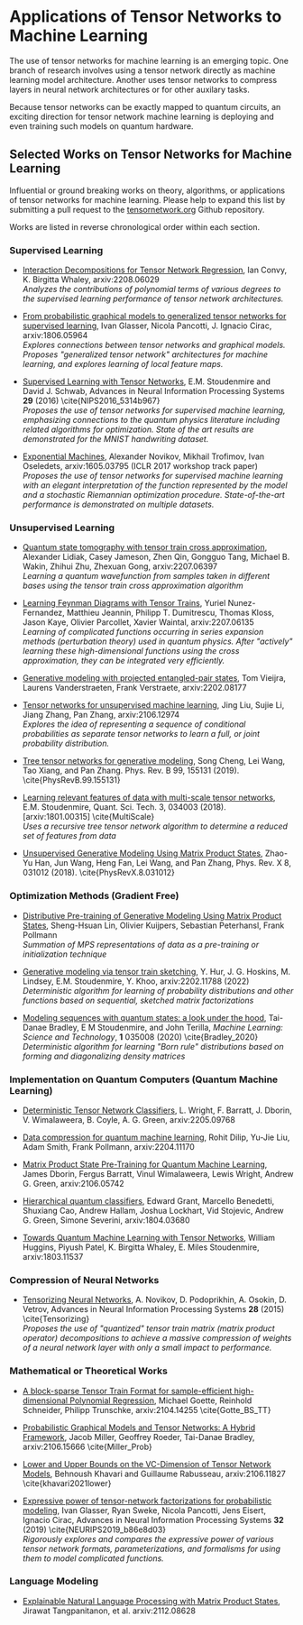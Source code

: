 # Applications of Tensor Networks to Machine Learning

The use of tensor networks for machine learning is an emerging topic. 
One branch of research involves using a tensor network directly as machine 
learning model architecture. Another uses tensor networks to compress layers in neural network
architectures or for other auxilary tasks.

Because tensor networks can be exactly mapped to quantum circuits, an exciting direction
for tensor network machine learning is deploying and even training such models
on quantum hardware.


## Selected Works on Tensor Networks for Machine Learning

Influential or ground breaking works on theory, algorithms, or applications of tensor networks for machine learning.
Please help to expand this list by submitting a pull request to the [tensornetwork.org](https://github.com/tensornetwork/tensornetwork.org) Github repository.

Works are listed in reverse chronological order within each section.

### Supervised Learning

- [Interaction Decompositions for Tensor Network Regression](https://arxiv.org/abs/2208.06029), Ian Convy, K. Birgitta Whaley, arxiv:2208.06029 <br/>
  _Analyzes the contributions of polynomial terms of various degrees to the supervised learning performance of tensor network architectures._

- [From probabilistic graphical models to generalized tensor networks for supervised learning](https://arxiv.org/abs/1806.05964), Ivan Glasser, Nicola Pancotti, J. Ignacio Cirac, arxiv:1806.05964 <br/>
  _Explores connections between tensor networks and graphical models. Proposes "generalized tensor network" architectures for machine learning, and explores learning of local feature maps._

- [Supervised Learning with Tensor Networks](https://proceedings.neurips.cc/paper/2016/file/5314b9674c86e3f9d1ba25ef9bb32895-Paper.pdf), E.M. Stoudenmire and David J. Schwab, Advances in Neural Information Processing Systems **29** (2016) \cite{NIPS2016_5314b967} <br/>
  _Proposes the use of tensor networks for supervised machine learning, emphasizing connections to the quantum physics literature including related algorithms for optimization. State of the art results are demonstrated for the MNIST handwriting dataset._

- [Exponential Machines](https://arxiv.org/abs/1605.03795), Alexander Novikov, Mikhail Trofimov, Ivan Oseledets, arxiv:1605.03795 (ICLR 2017 workshop track paper) <br/>
  _Proposes the use of tensor networks for supervised machine learning with an elegant interpretation of the function represented by the model and a stochastic Riemannian optimization procedure. State-of-the-art performance is demonstrated on multiple datasets._


### Unsupervised Learning

- [Quantum state tomography with tensor train cross approximation](https://arxiv.org/abs/2207.06397), Alexander Lidiak, Casey Jameson, Zhen Qin, Gongguo Tang, Michael B. Wakin, Zhihui Zhu, Zhexuan Gong, arxiv:2207.06397 <br/>
  _Learning a quantum wavefunction from samples taken in different bases using the tensor train cross approximation algorithm_

- [Learning Feynman Diagrams with Tensor Trains](https://arxiv.org/abs/2207.06135), Yuriel Nunez-Fernandez, Matthieu Jeannin, Philipp T. Dumitrescu, Thomas Kloss, Jason Kaye, Olivier Parcollet, Xavier Waintal, arxiv:2207.06135 <br/>
  _Learning of complicated functions occurring in series expansion methods (perturbation theory) used in quantum physics. After "actively" learning these high-dimensional functions using the cross approximation, they can be integrated very efficiently._

- [Generative modeling with projected entangled-pair states](https://arxiv.org/abs/2202.08177), Tom Vieijra, Laurens Vanderstraeten, Frank Verstraete, arxiv:2202.08177

- [Tensor networks for unsupervised machine learning](https://arxiv.org/abs/2106.12974), Jing Liu, Sujie Li, Jiang Zhang, Pan Zhang, arxiv:2106.12974 <br/>
  _Explores the idea of representing a sequence of conditional probabilities as separate tensor networks to learn a full, or joint probability distribution._

- [Tree tensor networks for generative modeling](https://journals.aps.org/prb/abstract/10.1103/PhysRevB.99.155131), Song Cheng, Lei Wang, Tao Xiang, and Pan Zhang. Phys. Rev. B 99, 155131 (2019). \cite{PhysRevB.99.155131}

- [Learning relevant features of data with multi-scale tensor networks](https://iopscience.iop.org/article/10.1088/2058-9565/aaba1a/meta), E.M. Stoudenmire, Quant. Sci. Tech. 3, 034003 (2018). [arxiv:1801.00315] \cite{MultiScale} <br/>
  _Uses a recursive tree tensor network algorithm to determine a reduced set of features from data_

- [Unsupervised Generative Modeling Using Matrix Product States](https://journals.aps.org/prx/abstract/10.1103/PhysRevX.8.031012), Zhao-Yu Han, Jun Wang, Heng Fan, Lei Wang, and Pan Zhang, Phys. Rev. X 8, 031012 (2018). \cite{PhysRevX.8.031012}

### Optimization Methods (Gradient Free)

- [Distributive Pre-training of Generative Modeling Using Matrix Product States](https://tensorworkshop.github.io/NeurIPS2021/accepted_papers/MPS_MNIST.pdf), Sheng-Hsuan Lin, Olivier Kuijpers, Sebastian Peterhansl, Frank Pollmann <br/>
  _Summation of MPS representations of data as a pre-training or initialization technique_

- [Generative modeling via tensor train sketching](https://arxiv.org/abs/2202.11788), Y. Hur, J. G. Hoskins, M. Lindsey, E.M. Stoudenmire, Y. Khoo, arxiv:2202.11788 (2022) <br/>
  _Deterministic algorithm for learning of probability distributions and other functions based on sequential, sketched matrix factorizations_

- [Modeling sequences with quantum states: a look under the hood](https://iopscience.iop.org/article/10.1088/2632-2153/ab8731), Tai-Danae Bradley, E M Stoudenmire, and John Terilla, _Machine Learning: Science and Technology_, **1** 035008 (2020) \cite{Bradley_2020} <br/>
  _Deterministic algorithm for learning "Born rule" distributions based on forming and diagonalizing density matrices_


### Implementation on Quantum Computers (Quantum Machine Learning)

- [Deterministic Tensor Network Classifiers](https://arxiv.org/abs/2205.09768), L. Wright, F. Barratt, J. Dborin, V. Wimalaweera, B. Coyle, A. G. Green, arxiv:2205.09768

- [Data compression for quantum machine learning](https://arxiv.org/abs/2204.11170), Rohit Dilip, Yu-Jie Liu, Adam Smith, Frank Pollmann, arxiv:2204.11170

- [Matrix Product State Pre-Training for Quantum Machine Learning](https://arxiv.org/abs/2106.05742), James Dborin, Fergus Barratt, Vinul Wimalaweera, Lewis Wright, Andrew G. Green, arxiv:2106.05742

- [Hierarchical quantum classifiers](https://arxiv.org/abs/1804.03680), Edward Grant, Marcello Benedetti, Shuxiang Cao, Andrew Hallam, Joshua Lockhart, Vid Stojevic, Andrew G. Green, Simone Severini, arxiv:1804.03680

- [Towards Quantum Machine Learning with Tensor Networks](https://arxiv.org/abs/1803.11537), William Huggins, Piyush Patel, K. Birgitta Whaley, E. Miles Stoudenmire, arxiv:1803.11537


### Compression of Neural Networks

- [Tensorizing Neural Networks](), A. Novikov, D. Podoprikhin, A. Osokin, D. Vetrov, Advances in Neural Information Processing Systems **28** (2015) \cite{Tensorizing} <br/>
  _Proposes the use of "quantized" tensor train matrix (matrix product operator) decompositions to achieve a massive compression of weights of a neural network layer with only a small impact to performance._



### Mathematical or Theoretical Works

- [A block-sparse Tensor Train Format for sample-efficient high-dimensional Polynomial Regression](https://arxiv.org/abs/2104.14255), Michael Goette, Reinhold Schneider, Philipp Trunschke, arxiv:2104.14255 \cite{Gotte_BS_TT}

- [Probabilistic Graphical Models and Tensor Networks: A Hybrid Framework](https://arxiv.org/abs/2106.15666), Jacob Miller, Geoffrey Roeder, Tai-Danae Bradley, arxiv:2106.15666  \cite{Miller_Prob}

- [Lower and Upper Bounds on the VC-Dimension of Tensor Network Models](https://arxiv.org/abs/2106.11827), Behnoush Khavari and Guillaume Rabusseau, arxiv:2106.11827  \cite{khavari2021lower}

- [Expressive power of tensor-network factorizations for probabilistic modeling](https://papers.nips.cc/paper/2019/hash/b86e8d03fe992d1b0e19656875ee557c-Abstract.html), Ivan Glasser, Ryan Sweke, Nicola Pancotti, Jens Eisert, Ignacio Cirac, Advances in Neural Information Processing Systems **32** (2019) \cite{NEURIPS2019_b86e8d03} <br/>
  _Rigorously explores and compares the expressive power of various tensor network formats, parameterizations, and formalisms for using them to model complicated functions._


### Language Modeling

- [Explainable Natural Language Processing with Matrix Product States](https://arxiv.org/abs/2112.08628), Jirawat Tangpanitanon, et al. arxiv:2112.08628


